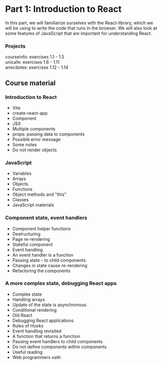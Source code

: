 # Part 1: Introduction to React

In this part, we will familiarize ourselves with the React-library, which we will be using to write the code that runs in the browser. We will also look at some features of JavaScript that are important for understanding React.

### Projects

courseinfo: exercises 1.1 - 1.5  
unicafe: exercises 1.6 - 1.11  
anecdotes: exercises 1.12 - 1.14  

## Course material

### Introduction to React

- Vite
- create-react-app
- Component
- JSX
- Multiple components
- props: passing data to components
- Possible error message
- Some notes
- Do not render objects

### JavaScript

- Variables
- Arrays
- Objects
- Functions
- Object methods and "this"
- Classes
- JavaScript materials

### Component state, event handlers

- Component helper functions
- Destructuring
- Page re-rendering
- Stateful component
- Event handling
- An event handler is a function
- Passing state - to child components
- Changes in state cause re-rendering
- Refactoring the components

### A more complex state, debugging React apps

- Complex state
- Handling arrays
- Update of the state is asynchronous
- Conditional rendering
- Old React
- Debugging React applications
- Rules of Hooks
- Event handling revisited
- A function that returns a function
- Passing event handlers to child components
- Do not define components within components
- Useful reading
- Web programmers oath